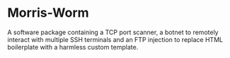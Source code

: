 # Morris-Worm

A software package containing a TCP port scanner, a botnet to remotely interact with multiple SSH terminals and an FTP injection to replace HTML boilerplate with a harmless custom template.
